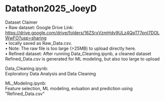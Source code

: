 # Datathon2025_JoeyD

Dataset Claimer<br>
	•	Raw dataset: Google Drive Link: https://drive.google.com/drive/folders/16ZSrxVzmHdv9ULz4QpT77pnI7DOLWwFO?usp=sharing <br>
  •	locally saved as Raw_Data.csv.<br>
	•	Note: The raw file is too large (>25MB) to upload directly here.<br>
	•	Refined dataset: After running Data_Cleaning.ipynb, a cleaned dataset Refined_Data.csv is generated for ML modeling, but also too large to upload <br> 

Data_Cleaning.ipynb:<br>
Exploratory Data Analysis and Data Cleaning<br>

ML_Modeling.ipynb:<br>
Feature selection, ML modeling, evluation and prediction using "Refined_Data.csv"<br>
